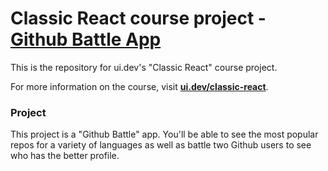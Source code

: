 # Classic React course project - <a href="http://battle.ui.dev/">Github Battle App</a></h3>

This is the repository for ui.dev's "Classic React" course project.

For more information on the course, visit **[ui.dev/classic-react](https://ui.dev/classic-react/)**.

### Project

This project is a "Github Battle" app. You'll be able to see the most popular repos for a variety of languages as well as battle two Github users to see who has the better profile.